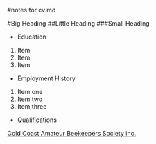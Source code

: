 #notes for cv.md

#Big Heading 
##Little Heading
###Small Heading

- Education
1. Item 
2. Item
3. Item

- Employment History
1. Item one
2. Item two
3. Item three

- Qualifications


[Gold Coast Amateur Beekeepers Society inc.](https://gcabs.net.au)
